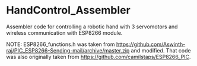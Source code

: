 # HandControl_Assembler
Assembler code for controlling a robotic hand with 3 servomotors and wireless communication with ESP8266 module.

NOTE: ESP8266_functions.h was taken from https://github.com/Aswinth-raj/PIC_ESP8266-Sending-mail/archive/master.zip and modified. That code was also originally taken from https://github.com/camilstaps/ESP8266_PIC.
